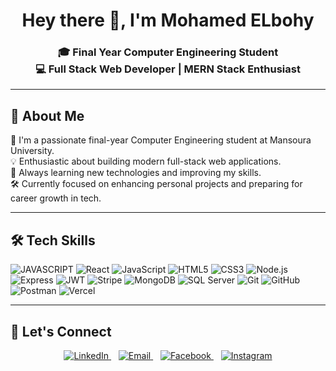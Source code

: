 <h1 align="center">Hey there 👋, I'm Mohamed ELbohy</h1>

<h3 align="center">
🎓 Final Year Computer Engineering Student <br>
💻 Full Stack Web Developer | MERN Stack Enthusiast <br>
</h3>

---

## 🚀 About Me

🔧 I'm a passionate final-year Computer Engineering student at Mansoura University.  
💡 Enthusiastic about building modern full-stack web applications.  
🧠 Always learning new technologies and improving my skills.  
🛠 Currently focused on enhancing personal projects and preparing for career growth in tech.

---

## 🛠 Tech Skills
![JAVASCRIPT](https://img.shields.io/badge/JAVASCRIPT-61DAFB?logo=react&logoColor=black&style=for-the-badge)
![React](https://img.shields.io/badge/React-61DAFB?logo=react&logoColor=black&style=for-the-badge) ![JavaScript](https://img.shields.io/badge/JavaScript-F7DF1E?logo=javascript&logoColor=black&style=for-the-badge) ![HTML5](https://img.shields.io/badge/HTML5-E34F26?logo=html5&logoColor=white&style=for-the-badge) ![CSS3](https://img.shields.io/badge/CSS3-1572B6?logo=css3&logoColor=white&style=for-the-badge)
![Node.js](https://img.shields.io/badge/Node.js-339933?logo=node.js&logoColor=white&style=for-the-badge) ![Express](https://img.shields.io/badge/Express-000000?logo=express&logoColor=white&style=for-the-badge) ![JWT](https://img.shields.io/badge/JWT-000000?logo=json-web-tokens&logoColor=white&style=for-the-badge) ![Stripe](https://img.shields.io/badge/Stripe-008CDD?logo=stripe&logoColor=white&style=for-the-badge)
![MongoDB](https://img.shields.io/badge/MongoDB-47A248?logo=mongodb&logoColor=white&style=for-the-badge) ![SQL Server](https://img.shields.io/badge/SQL_Server-CC2927?logo=microsoft-sql-server&logoColor=white&style=for-the-badge)
![Git](https://img.shields.io/badge/Git-F05032?logo=git&logoColor=white&style=for-the-badge) ![GitHub](https://img.shields.io/badge/GitHub-181717?logo=github&logoColor=white&style=for-the-badge) ![Postman](https://img.shields.io/badge/Postman-FF6C37?logo=postman&logoColor=white&style=for-the-badge) ![Vercel](https://img.shields.io/badge/Vercel-000000?logo=vercel&logoColor=white&style=for-the-badge)

---

## 🤝 Let's Connect

<p align="center">
  <a href="https://www.linkedin.com/in/mohammed-elbohy-770368268" target="_blank" rel="noopener noreferrer">
    <img src="https://img.shields.io/badge/LinkedIn-%230077B5.svg?style=for-the-badge&logo=linkedin&logoColor=white" alt="LinkedIn" />
  </a>&nbsp;&nbsp;
  <a href="mailto:elbohym33@gmail.com">
    <img src="https://img.shields.io/badge/Email-D14836?style=for-the-badge&logo=gmail&logoColor=white" alt="Email" />
  </a>&nbsp;&nbsp;
  <a href="https://www.facebook.com/mohamed.elbohy.179893" target="_blank" rel="noopener noreferrer">
    <img src="https://img.shields.io/badge/Facebook-1877F2?style=for-the-badge&logo=facebook&logoColor=white" alt="Facebook" />
  </a>&nbsp;&nbsp;
  <a href="https://www.instagram.com/mohamed.elbohy.20/" target="_blank" rel="noopener noreferrer">
    <img src="https://img.shields.io/badge/Instagram-E4405F?style=for-the-badge&logo=instagram&logoColor=white" alt="Instagram" />
  </a>
</p>
